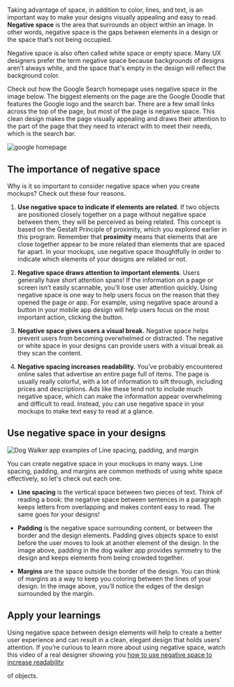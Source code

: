 # 

Taking advantage of space, in addition to color, lines, and text, is an important way to make your designs visually appealing and easy to read. **Negative space** is the area that surrounds an object within an image. In other words, negative space is the gaps between elements in a design or the space that’s not being occupied. 

Negative space is also often called white space or empty space. Many UX designers prefer the term negative space because backgrounds of designs aren’t always white, and the space that's empty in the design will reflect the background color.

Check out how the Google Search homepage uses negative space in the image below. The biggest elements on the page are the Google Doodle that features the Google logo and the search bar. There are a few small links across the top of the page, but most of the page is negative space. This clean design makes the page visually appealing and draws their attention to the part of the page that they need to interact with to meet their needs, which is the search bar.

![google homepage](https://d3c33hcgiwev3.cloudfront.net/imageAssetProxy.v1/B2N8TxBRSDijfE8QUdg4Aw_7032113919e14ddab4c13781657889a6_Screen-Shot-2021-03-10-at-10.05.17-AM.png?expiry=1745366400000&hmac=Nm2WduxAjLGgDIfhEA9aHVxs76R26sSI-CmGPnjALIM)

## The importance of negative space

Why is it so important to consider negative space when you create mockups? Check out these four reasons.

1. **Use negative space to indicate if elements are related**. If two objects are positioned closely together on a page without negative space between them, they will be perceived as being related. This concept is based on the Gestalt Principle of proximity, which you explored earlier in this program. Remember that **proximity** means that elements that are close together appear to be more related than elements that are spaced far apart. In your mockups, use negative space thoughtfully in order to indicate which elements of your designs are related or not.
    
2. **Negative space draws attention to important elements**. Users generally have short attention spans! If the information on a page or screen isn’t easily scannable, you'll lose user attention quickly. Using negative space is one way to help users focus on the reason that they opened the page or app. For example, using negative space around a button in your mobile app design will help users focus on the most important action, clicking the button.
    
3. **Negative space gives users a visual break.** Negative space helps prevent users from becoming overwhelmed or distracted. The negative or white space in your designs can provide users with a visual break as they scan the content.
    
4. **Negative spacing increases readability.** You’ve probably encountered online sales that advertise an entire page full of items. The page is usually really colorful, with a lot of information to sift through, including prices and descriptions. Ads like these tend not to include much negative space, which can make the information appear overwhelming and difficult to read. Instead, you can use negative space in your mockups to make text easy to read at a glance.
    

## Use negative space in your designs

![Dog Walker app examples of Line spacing, padding, and margin](https://d3c33hcgiwev3.cloudfront.net/imageAssetProxy.v1/gbc1oy4RThu3NaMuEQ4b-w_56dc7525eb2742bba8cef9455f4a006b_Screen-Shot-2021-03-11-at-12.06.31-AM.png?expiry=1745366400000&hmac=Y69YmILBM0Ll_qkULGLbO98wNSEWmTeuDync3z-JTR0)

You can create negative space in your mockups in many ways. Line spacing, padding, and margins are common methods of using white space effectively, so let's check out each one.

- **Line spacing** is the vertical space between two pieces of text. Think of reading a book: the negative space between sentences in a paragraph keeps letters from overlapping and makes content easy to read. The same goes for your designs!
    
- **Padding** is the negative space surrounding content, or between the border and the design elements. Padding gives objects space to exist before the user moves to look at another element of the design. In the image above, padding in the dog walker app provides symmetry to the design and keeps elements from being crowded together.
    
- **Margins** are the space outside the border of the design. You can think of margins as a way to keep you coloring between the lines of your design. In the image above, you’ll notice the edges of the design surrounded by the margin.
    

## Apply your learnings

Using negative space between design elements will help to create a better user experience and can result in a clean, elegant design that holds users’ attention. If you’re curious to learn more about using negative space, watch this video of a real designer showing you [how to use negative space to increase readability](https://www.youtube.com/watch?t=174&v=A0Ev_4zto4Y)

of objects.